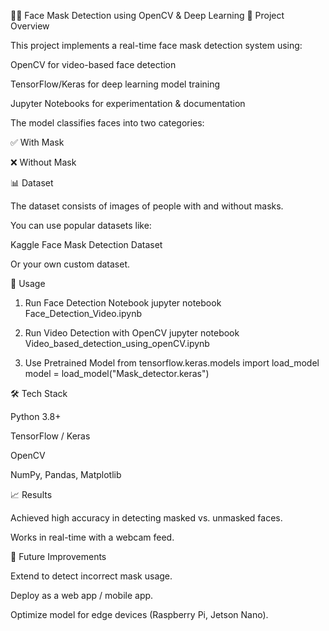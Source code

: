 🧑‍⚕️ Face Mask Detection using OpenCV & Deep Learning
📌 Project Overview

This project implements a real-time face mask detection system using:

OpenCV for video-based face detection

TensorFlow/Keras for deep learning model training

Jupyter Notebooks for experimentation & documentation

The model classifies faces into two categories:

✅ With Mask

❌ Without Mask

📊 Dataset

The dataset consists of images of people with and without masks.

You can use popular datasets like:

Kaggle Face Mask Detection Dataset

Or your own custom dataset.

🚀 Usage
1. Run Face Detection Notebook
jupyter notebook Face_Detection_Video.ipynb

2. Run Video Detection with OpenCV
jupyter notebook Video_based_detection_using_openCV.ipynb

3. Use Pretrained Model
from tensorflow.keras.models import load_model
model = load_model("Mask_detector.keras")

🛠️ Tech Stack

Python 3.8+

TensorFlow / Keras

OpenCV

NumPy, Pandas, Matplotlib

📈 Results

Achieved high accuracy in detecting masked vs. unmasked faces.

Works in real-time with a webcam feed.

📌 Future Improvements

Extend to detect incorrect mask usage.

Deploy as a web app / mobile app.

Optimize model for edge devices (Raspberry Pi, Jetson Nano).
